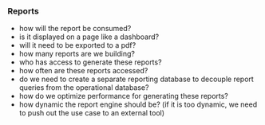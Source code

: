 ### Reports
- how will the report be consumed? 
- is it displayed on a page like a dashboard? 
- will it need to be exported to a pdf?
- how many reports are we building?
- who has access to generate these reports?
- how often are these reports accessed?
- do we need to create a separate reporting database to decouple report queries from the operational database?
- how do we optimize performance for generating these reports?
- how dynamic the report engine should be? (if it is too dynamic, we need to push out the use case to an external tool) 